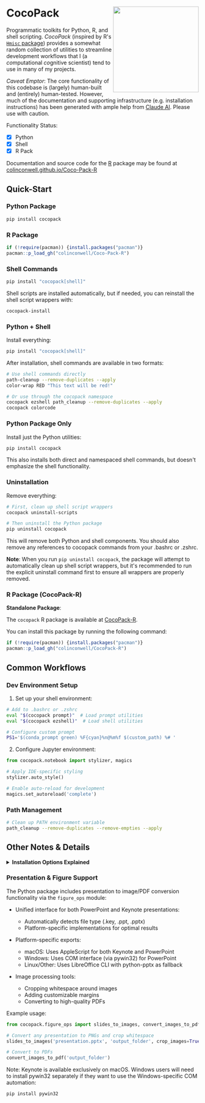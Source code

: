 # CocoPack <img src="logo.png" align="right" width="224px" height="224px" />

Programmatic toolkits for Python, R, and shell scripting. *CocoPack* (inspired by R's [`Hmisc` package](https://cran.r-project.org/web/packages/Hmisc/index.html)) provides a somewhat random collection of utilities to streamline development workflows that I (a *co*mputational *co*gnitive scientist) tend to use in many of my projects.

*Caveat Emptor*: The core functionality of this codebase is (largely) human-built and (entirely) human-tested. However, much of the documentation and supporting infrastructure (e.g. installation instructions) has been generated with ample help from [Claude AI](https://www.anthropic.com/). Please use with caution.

Functionality Status:
- [x] Python
- [x] Shell
- [x] R Pack

Documentation and source code for the [R](https://www.r-project.org/) package may be found at [colinconwell.github.io/Coco-Pack-R](https://colinconwell.github.io/CocoPack-R)

## Quick-Start

### Python Package

```bash
pip install cocopack
```

### R Package

```R
if (!require(pacman)) {install.packages("pacman")}
pacman::p_load_gh("colinconwell/Coco-Pack-R")
```

### Shell Commands

```bash
pip install "cocopack[shell]"
```

Shell scripts are installed automatically, but if needed, you can reinstall the shell script wrappers with:

```bash
cocopack-install
```

### Python + Shell

Install everything:

```bash
pip install "cocopack[shell]"
```

After installation, shell commands are available in two formats:

```bash
# Use shell commands directly
path-cleanup --remove-duplicates --apply
color-wrap RED "This text will be red!"

# Or use through the cocopack namespace
cocopack ezshell path_cleanup --remove-duplicates --apply
cocopack colorcode
```


### Python Package Only

Install just the Python utilities:
```bash
pip install cocopack
```

This also installs both direct and namespaced shell commands, but doesn't emphasize the shell functionality.

### Uninstallation

Remove everything:
```bash
# First, clean up shell script wrappers
cocopack uninstall-scripts

# Then uninstall the Python package
pip uninstall cocopack
```

This will remove both Python and shell components. You should also remove any references to cocopack commands from your .bashrc or .zshrc.

**Note**: When you run `pip uninstall cocopack`, the package will attempt to automatically clean up shell script wrappers, but it's recommended to run the explicit uninstall command first to ensure all wrappers are properly removed.

### R Package (CocoPack-R)

**Standalone Package**:

The `cocopack` R package is available at [CocoPack-R](https://colinconwell.github.io/CocoPack-R/).

You can install this package by running the following command:

```R
if (!require(pacman)) {install.packages("pacman")}
pacman::p_load_gh("colinconwell/CocoPack-R")
```

## Common Workflows

### Dev Environment Setup

1. Set up your shell environment:
```bash
# Add to .bashrc or .zshrc
eval "$(cocopack prompt)"  # Load prompt utilities
eval "$(cocopack ezshell)"  # Load shell utilities

# Configure custom prompt
PS1='$(conda_prompt green) %F{cyan}%n@%m%f $(custom_path) %# '
```

2. Configure Jupyter environment:
```python
from cocopack.notebook import stylizer, magics

# Apply IDE-specific styling
stylizer.auto_style()

# Enable auto-reload for development
magics.set_autoreload('complete')
```

### Path Management

```bash
# Clean up PATH environment variable
path_cleanup --remove-duplicates --remove-empties --apply
```

## Other Notes & Details

<details>
<summary><strong>Installation Options Explained</strong></summary>

1. **Standard Installation** (`pip install cocopack`):
   - Installs the Python package with all commands available
   - Both namespaced commands (e.g., `cocopack colorcode RED "text"`) and direct commands (e.g., `color-wrap RED "text"`) are available

2. **Shell Installation** (`pip install "cocopack[shell]"`):
   - Same as standard installation but emphasizes shell functionality
   - All commands are available in both namespaced and direct forms
</details>

### Presentation & Figure Support

The Python package includes presentation to image/PDF conversion functionality via the `figure_ops` module:

- Unified interface for both PowerPoint and Keynote presentations:
  - Automatically detects file type (.key, .ppt, .pptx)
  - Platform-specific implementations for optimal results

- Platform-specific exports:
  - macOS: Uses AppleScript for both Keynote and PowerPoint
  - Windows: Uses COM interface (via pywin32) for PowerPoint
  - Linux/Other: Uses LibreOffice CLI with python-pptx as fallback

- Image processing tools:
  - Cropping whitespace around images
  - Adding customizable margins
  - Converting to high-quality PDFs

Example usage:
```python
from cocopack.figure_ops import slides_to_images, convert_images_to_pdf

# Convert any presentation to PNGs and crop whitespace
slides_to_images('presentation.pptx', 'output_folder', crop_images=True)

# Convert to PDFs
convert_images_to_pdf('output_folder')
```

Note: Keynote is available exclusively on macOS. Windows users will need to install pywin32 separately if they want to use the Windows-specific COM automation:
```bash
pip install pywin32
```
